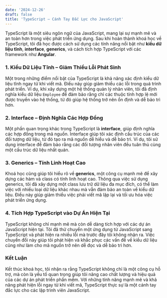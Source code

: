 ```yaml
---
date: '2024-12-26'
draft: false
title: 'TypeScript – Cánh Tay Đắc Lực cho JavaScript'
---
```


TypeScript là một siêu ngôn ngữ của JavaScript, mang lại sự mạnh mẽ và an toàn hơn trong việc phát triển ứng dụng. Sau khi hoàn thành khoá học về TypeScript, tôi đã học được cách sử dụng các tính năng nổi bật như **kiểu dữ liệu tĩnh**, **interface**, **generics**, và cách tích hợp TypeScript với các framework như **Angular**.

### 1. Kiểu Dữ Liệu Tĩnh – Giảm Thiểu Lỗi Phát Sinh

Một trong những điểm nổi bật của TypeScript là khả năng xác định kiểu dữ liệu tĩnh ngay từ khi viết mã. Điều này giúp giảm thiểu các lỗi trong quá trình phát triển. Ví dụ, khi xây dựng một hệ thống quản lý nhân viên, tôi đã định nghĩa kiểu dữ liệu `Employee` để đảm bảo rằng chỉ các thuộc tính hợp lệ mới được truyền vào hệ thống, từ đó giúp hệ thống trở nên ổn định và dễ bảo trì hơn.

### 2. Interface – Định Nghĩa Các Hợp Đồng

Một phần quan trọng khác trong TypeScript là **interface**, giúp định nghĩa các hợp đồng trong mã nguồn. Interface giúp tôi xác định cấu trúc của các đối tượng dữ liệu, từ đó tạo ra mã nguồn dễ hiểu và dễ bảo trì. Ví dụ, tôi sử dụng interface để đảm bảo rằng các đối tượng nhân viên đều tuân thủ cùng một cấu trúc dữ liệu nhất quán.

### 3. Generics – Tính Linh Hoạt Cao

Khoá học cũng giúp tôi hiểu rõ về **generics**, một công cụ mạnh mẽ để xây dựng các hàm và class có tính linh hoạt cao. Thông qua việc sử dụng generics, tôi đã xây dựng một class lưu trữ dữ liệu đa mục đích, có thể làm việc với nhiều loại dữ liệu khác nhau mà vẫn đảm bảo an toàn về kiểu dữ liệu. Điều này giúp giảm thiểu việc phải viết mã lặp lại và tối ưu hóa việc phát triển ứng dụng.

### 4. Tích Hợp TypeScript vào Dự Án Hiện Tại

TypeScript không chỉ mạnh mẽ mà còn dễ dàng tích hợp với các dự án JavaScript hiện tại. Tôi đã thử chuyển một ứng dụng từ JavaScript sang TypeScript và phát hiện ra nhiều lỗi mà trước đây tôi không nhận ra. Việc chuyển đổi này giúp tôi phát hiện và khắc phục các vấn đề về kiểu dữ liệu cũng như làm cho mã nguồn trở nên dễ đọc và dễ bảo trì hơn.

### Kết Luận

Kết thúc khoá học, tôi nhận ra rằng TypeScript không chỉ là một công cụ hỗ trợ, mà còn là yếu tố quan trọng giúp tôi nâng cao chất lượng và hiệu quả của các dự án phát triển phần mềm. Với những tính năng mạnh mẽ và khả năng phát hiện lỗi ngay từ khi viết mã, TypeScript thực sự là một cánh tay đắc lực cho các lập trình viên JavaScript.
